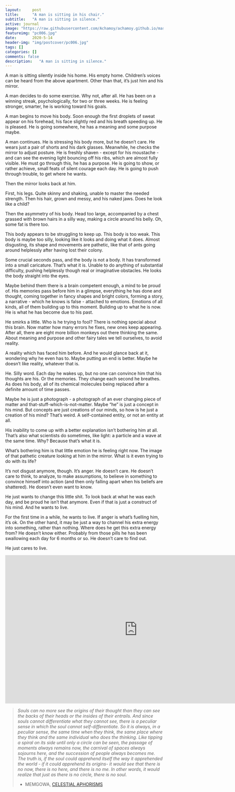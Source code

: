 ```yaml
---
layout:     post
title:      "A man is sitting in his chair."
subtitle:   "A man is sitting in silence."
active: journal
image: "https://raw.githubusercontent.com/Achamoy/achamoy.github.io/master/img/postcover/pc006.jpg"
featureimg: "pc006.jpg"
date:       2020-5-14
header-img: "img/postcover/pc006.jpg"
tags: []
categories: []
comments: false
description:   "A man is sitting in silence."
---
```



A man is sitting silently inside his home. His empty home. Children’s voices can be heard from the above apartment. Other than that, it’s just him and his mirror.

A man decides to do some exercise. Why not, after all. He has been on a winning streak, psychologically, for two or three weeks. He is feeling stronger, smarter, he is working toward his goals.

A man begins to move his body. Soon enough the first droplets of sweat appear on his forehead, his face slightly red and his breath speeding up. He is pleased. He is going somewhere, he has a meaning and some purpose maybe.

A man continues. He is stressing his body more, but he doesn’t care. He wears just a pair of shorts and his dark glasses. Meanwhile, he checks the mirror to adjust posture. He is freshly shaven - except for his moustache - and can see the evening light bouncing off his ribs, which are almost fully visible. He must go through this, he has a purpose. He is going to show, or rather achieve, small feats of silent courage each day. He is going to push through trouble, to get where he wants.

Then the mirror looks back at him.

First, his legs. Quite skinny and shaking, unable to master the needed strength. Then his hair, grown and messy, and his naked jaws. Does he look like a child?

Then the asymmetry of his body. Head too large, accompanied by a chest grassed with brown hairs in a silly way, making a circle around his belly. Oh, some fat is there too.

This body appears to be struggling to keep up. This body is too weak. This body is maybe too silly, looking like it looks and doing what it does.  Almost disgusting, its shape and movements are pathetic, like that of ants going around helplessly after having lost their colony. 

Some crucial seconds pass, and the body is not a body. It has transformed into a small caricature. That’s what it is. Unable to do anything of substantial difficulty, pushing helplessly though real or imaginative obstacles. He looks the body straight into the eyes.

Maybe behind them there is a brain competent enough, a mind to be proud of. His memories pass before him in a glimpse, everything he has done and thought, coming together in fancy shapes and bright colors, forming a story, a narrative - which he knows is false - attached to emotions. Emotions of all kinds, all of them building up to this moment. Building up to what he is now. He is what he has become due to his past.

He smirks a little. Who is he trying to fool? There is nothing special about this brain. Now matter how many errors he fixes, new ones keep appearing. After all, there are eight more billion monkeys out there thinking the same. About meaning and purpose and other fairy tales we tell ourselves, to avoid reality.

A reality which has faced him before. And he would glance back at it, wondering why he even has to. Maybe putting an end is better. Maybe he doesn’t like reality, whatever that is.

He. Silly word. Each day he wakes up, but no one can convince him that his thoughts are his. Or the memories. They change each second he breathes. As does his body, all of its chemical molecules being replaced after a definite amount of time passes.

Maybe he is just a photograph - a photograph of an ever changing piece of matter and that-stuff-which-is-not-matter. Maybe “he” is just a concept in his mind. But concepts are just creations of our minds, so how is he just a creation of his mind? That’s weird. A self-contained entity, or not an entity at all.

His inability to come up with a better explanation isn’t bothering him at all. That’s also what scientists do sometimes, like light: a particle and a wave at the same time. Why? Because that’s what it is.

What’s bothering him is that little emotion he is feeling right now. The image of that pathetic creature looking at him in the mirror. What is it even trying to do with its life?

It’s not disgust anymore, though. It’s anger. He doesn’t care. He doesn’t care to think, to analyze, to make assumptions, to believe in something to convince himself into action (and then only falling apart when his beliefs are shattered). He doesn’t even want to know.

He just wants to change this little shit. To look back at what he was each day, and be proud he isn’t that anymore. Even if that is just a construct of his mind. And he wants to live.

For the first time in a while, he wants to live. If anger is what’s fuelling him, it’s ok. On the other hand, it may be just a way to channel his extra energy into something, rather than nothing. Where does he get this extra energy from? He doesn’t know either. Probably from those pills he has been swallowing each day for 6 months or so. He doesn’t care to find out.

He just cares to live.

<iframe width="840" height="473" src="https://www.youtube.com/embed/wGaXfuTWx4k" frameborder="0" allow="accelerometer; autoplay; encrypted-media; gyroscope; picture-in-picture" allowfullscreen></iframe>
<blockquote>
<em>
Souls can no more see the origins of their thought than they can see the backs of their heads or the insides of their entrails. And since souls cannot differentiate what they cannot see, there is a peculiar sense in which the soul cannot self-differentiate. So it is always, in a peculiar sense, the same time when they think, the same place where they think and the same individual who does the thinking. Like tipping a spiral on its side until only a circle can be seen, the passage of moments always remains now, the carnival of spaces always sojourns here, and the succession of people always becomes me. The truth is, if the soul could apprehend itself the way it apprehended the world - if it could apprehend its origins- it would see that there is no now, there is no here, and there is no me. In other words, it would realize that just as there is no circle, there is no soul.</em>

- MEMGOWA, <a href="https://www.goodreads.com/book/show/301538.The_Darkness_That_Comes_Before">CELESTIAL APHORISMS</a>
</blockquote>




